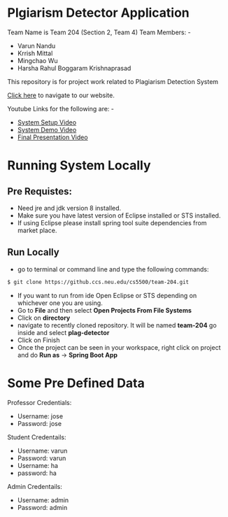 # Plgiarism Detector Application
Team Name is Team 204 (Section 2, Team 4)
Team Members: -

- Varun Nandu
- Krrish Mittal
- Mingchao Wu
- Harsha Rahul Boggaram Krishnaprasad

This repository is for project work related to Plagiarism Detection System

[Click here](http://ec2-18-220-236-121.us-east-2.compute.amazonaws.com:8080/#!/) to navigate to our website.

Youtube Links for the following are: - 

- [System Setup Video]()
- [System Demo Video]()
- [Final Presentation Video]()


# Running System Locally

## Pre Requistes:

- Need jre and jdk version 8 installed.
- Make sure you have latest version of Eclipse installed or STS installed.
- If using Eclipse please install spring tool suite dependencies from market place.

## Run Locally

- go to terminal or command line and type the following commands:
```sh
$ git clone https://github.ccs.neu.edu/cs5500/team-204.git
```
- If you want to run from ide Open Eclipse or STS depending on whichever one you are using.
- Go to **File** and then select **Open Projects From File Systems**
- Click on **directory**
- navigate to recently cloned repository. It will be named **team-204** go inside and select **plag-detector**
- Click on Finish
- Once the project can be seen in your workspace, right click on project and do **Run as** -> **Spring Boot App**

# Some Pre Defined Data

Professor Credentials: 
- Username: jose
- Password: jose

Student Credentails:
- Username: varun
- Password: varun
- Username: ha
- password: ha

Admin Credentails:
- Username: admin
- Password: admin
